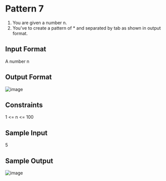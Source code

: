 # Pattern 7

1. You are given a number n.
2. You've to create a pattern of * and separated by tab as shown in output format.

## Input Format
A number n
## Output Format
![image](https://user-images.githubusercontent.com/46378797/122224832-1ecae700-ced2-11eb-9ab6-31d307bd3570.png)



## Constraints
1 <= n <= 100
## Sample Input
5
## Sample Output
![image](https://user-images.githubusercontent.com/46378797/122224863-27bbb880-ced2-11eb-81af-97a0c6f7f10a.png)

